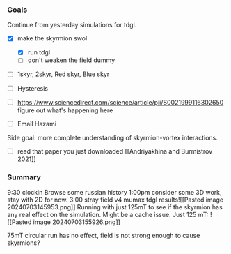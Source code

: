 ### Goals
Continue from yesterday simulations for tdgl.
- [x] make the skyrmion swol
	- [x] run tdgl
	- [ ] don't weaken the field dummy
- [ ] 1skyr, 2skyr, Red skyr, Blue skyr
- [ ] Hysteresis
- [ ] https://www.sciencedirect.com/science/article/pii/S0021999116302650 figure out what's happening here

- [ ] Email Hazami

Side goal: more complete understanding of skyrmion-vortex interactions.
- [ ] read that paper you just downloaded [[Andriyakhina and Burmistrov 2021]]


### Summary
9:30 clockin
Browse some russian history
1:00pm consider some 3D work, stay with 2D for now.
3:00 stray field v4 mumax tdgl results![[Pasted image 20240703145953.png]]
Running with just 125mT to see if the skyrmion has any real effect on the simulation. Might be a cache issue. 
Just 125 mT:
![[Pasted image 20240703155926.png]]

75mT circular run has no effect, field is not strong enough to cause skyrmions?